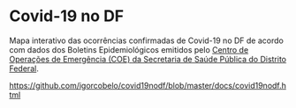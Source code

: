 # Covid-19 no DF

Mapa interativo das ocorrências confirmadas de Covid-19 no DF de acordo com dados dos Boletins Epidemiológicos emitidos pelo [Centro de Operações de Emergência (COE) da Secretaria de Saúde Pública do Distrito Federal](http://www.saude.df.gov.br/informativos-do-centro-de-operacoes-de-emergencia-coe/).

https://github.com/igorcobelo/covid19nodf/blob/master/docs/covid19nodf.html

